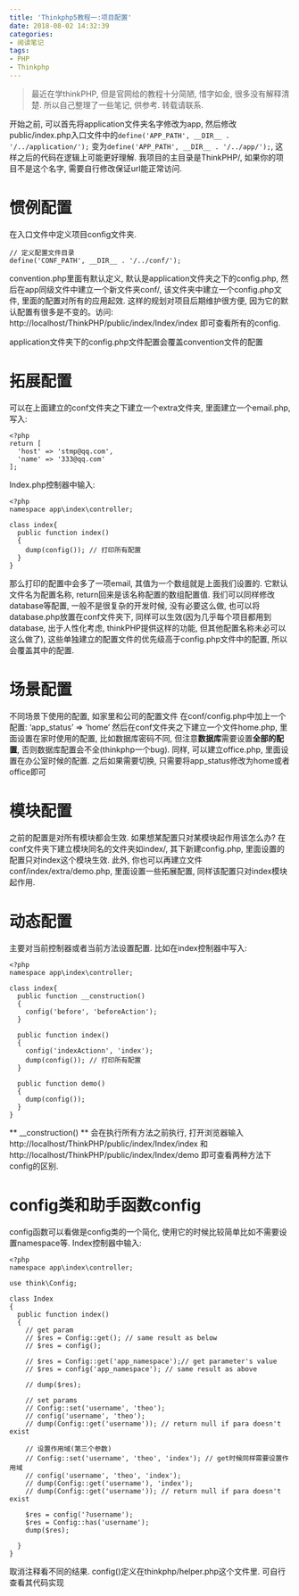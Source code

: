 ```yaml
---
title: 'Thinkphp5教程一:项目配置'
date: 2018-08-02 14:32:39
categories:
- 阅读笔记
tags:
- PHP
- Thinkphp
---
```

> 最近在学thinkPHP, 但是官网给的教程十分简陋, 惜字如金, 很多没有解释清楚. 所以自己整理了一些笔记, 供参考. 转载请联系.


开始之前, 可以首先将application文件夹名字修改为app, 然后修改public/index.php入口文件中的`define('APP_PATH', __DIR__ . '/../application/');` 变为`define('APP_PATH', __DIR__ . '/../app/');`, 这样之后的代码在逻辑上可能更好理解. 我项目的主目录是ThinkPHP/, 如果你的项目不是这个名字, 需要自行修改保证url能正常访问.

# 惯例配置
在入口文件中定义项目config文件夹.
```
// 定义配置文件目录
define('CONF_PATH', __DIR__ . '/../conf/');
```
convention.php里面有默认定义, 默认是application文件夹之下的config.php, 然后在app同级文件中建立一个新文件夹conf/, 该文件夹中建立一个config.php文件, 里面的配置对所有的应用起效. 这样的规划对项目后期维护很方便, 因为它的默认配置有很多是不变的。访问: http://localhost/ThinkPHP/public/index/Index/index  即可查看所有的config.

application文件夹下的config.php文件配置会覆盖convention文件的配置

# 拓展配置
可以在上面建立的conf文件夹之下建立一个extra文件夹, 里面建立一个email.php, 写入:
```
<?php
return [
  'host' => 'stmp@qq.com',
  'name' => '333@qq.com'
];
```
Index.php控制器中输入:
```
<?php
namespace app\index\controller;

class index{
  public function index()
  {
    dump(config()); // 打印所有配置
  }
}
```
那么打印的配置中会多了一项email, 其值为一个数组就是上面我们设置的. 它默认文件名为配置名称, return回来是该名称配置的数组配置值. 我们可以同样修改database等配置, 一般不是很复杂的开发时候, 没有必要这么做, 也可以将database.php放置在conf文件夹下, 同样可以生效(因为几乎每个项目都用到database, 出于人性化考虑, thinkPHP提供这样的功能, 但其他配置名称未必可以这么做了), 这些单独建立的配置文件的优先级高于config.php文件中的配置, 所以会覆盖其中的配置.

# 场景配置
不同场景下使用的配置, 如家里和公司的配置文件
在conf/config.php中加上一个配置: ‘app_status’ => ‘home’
然后在conf文件夹之下建立一个文件home.php, 里面设置在家时使用的配置, 比如数据库密码不同, 但注意**数据库**需要设置**全部的配置**, 否则数据库配置会不全(thinkphp一个bug). 同样, 可以建立office.php, 里面设置在办公室时候的配置. 之后如果需要切换, 只需要将app_status修改为home或者office即可

# 模块配置
之前的配置是对所有模块都会生效. 如果想某配置只对某模块起作用该怎么办? 在conf文件夹下建立模块同名的文件夹如index/, 其下新建config.php, 里面设置的配置只对index这个模块生效. 此外, 你也可以再建立文件conf/index/extra/demo.php, 里面设置一些拓展配置, 同样该配置只对index模块起作用.

# 动态配置
主要对当前控制器或者当前方法设置配置. 比如在index控制器中写入:
```
<?php
namespace app\index\controller;

class index{
  public function __construction()
  {
    config('before', 'beforeAction');
  }

  public function index()
  {
    config('indexActionn', 'index');
    dump(config()); // 打印所有配置
  }

  public function demo()
  {
    dump(config());
  }
}
```

** __construction() ** 会在执行所有方法之前执行, 打开浏览器输入
http://localhost/ThinkPHP/public/index/Index/index  和
http://localhost/ThinkPHP/public/index/Index/demo
即可查看两种方法下config的区别.

# config类和助手函数config
config函数可以看做是config类的一个简化, 使用它的时候比较简单比如不需要设置namespace等. Index控制器中输入:
```
<?php
namespace app\index\controller;

use think\Config;

class Index
{
  public function index()
  {
    // get param
    // $res = Config::get(); // same result as below
    // $res = config();

    // $res = Config::get('app_namespace');// get parameter's value
    // $res = config('app_namespace'); // same result as above

    // dump($res);

    // set params
    // Config::set('username', 'theo');
    // config('username', 'theo');
    // dump(Config::get('username')); // return null if para doesn't exist

    // 设置作用域(第三个参数)
    // Config::set('username', 'theo', 'index'); // get时候同样需要设置作用域
    // config('username', 'theo', 'index');
    // dump(Config::get('username'), 'index');
    // dump(Config::get('username')); // return null if para doesn't exist

    $res = config('?username');
    $res = Config::has('username');
    dump($res);

  }
}
```
取消注释看不同的结果. config()定义在thinkphp/helper.php这个文件里. 可自行查看其代码实现
